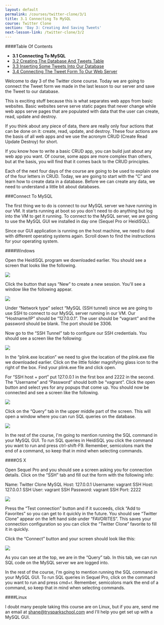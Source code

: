 ```yaml
---
layout: default
permalink: /courses/twitter-clone/3/1
title: 3.1 Connecting To MySQL
course: Twitter Clone
section: 'Day 3: Creating And Saving Tweets'
next-lesson-link: /twitter-clone/3/2
---
```


####Table Of Contents

- **3.1 Connecting To MySQL**
- [3.2 Creating The Database And Tweets Table](/courses/twitter-clone/3/2)
- [3.3 Inserting Some Tweets Into Our Database](/courses/twitter-clone/3/3)
- [3.4 Connecting The Tweet Form To Our Web Server](/courses/twitter-clone/3/4)

Welcome to day 3 of the Twitter clone course.  Today we are going to connect the Tweet form we made in the last lesson to our server and save the Tweet to our database.

This is exciting stuff because this is what separates web apps from basic websites.  Basic websites serve serve static pages that never change while web apps serve pages that are populated with data that the user can create, read, update and destroy.

If you think about any piece of data, there are really only four actions that can be done on it: create, read, update, and destroy.  These four actions are the basis of all web apps and we use the acronym CRUD (Create Read Update Destroy) for short.

If you know how to write a basic CRUD app, you can build just about any web app you want.  Of course, some apps are more complex than others, but at the basis, you will find that it comes back to the CRUD principles.

Each of the next four days of the course are going to be used to explain one of the four letters in CRUD.  Today, we are going to start with the “C” and learn how to create data in a database.  Before we can create any data, we need to understand a little bit about databases.

###Connect To MySQL

The first thing we to do is connect to our MySQL server we have running in our VM. It starts running at boot so you don't need to do anything but log into the VM to get it running.  To connect to the MySQL server, we are going to use the MySQL GUI we installed in day one (Sequel Pro or HeidiSQL).

Since our GUI application is running on the host machine, we need to deal with different operating systems again.  Scroll down to find the instructions for your operating system.

####Windows

Open the HeidiSQL program we downloaded earlier. You should see a screen that looks like the following.

![](https://s3.amazonaws.com/spark-school/courses/twitter-clone/3/heidisql-session-creation.png)

Click the button that says “New” to create a new session.  You'll see a window like the following appear.

![](https://s3.amazonaws.com/spark-school/courses/twitter-clone/3/creating-new-session-in-heidisql.png)

Under “Network type” select “MySQL (SSH tunnel) since we are going to use SSH to connect to our MySQL server running in our VM.  Our “Hostname/IP” should be “127.0.0.1”.  The user should be “vagrant” and the password should be blank.  The port should be 3306.


Now go to the “SSH Tunnel” tab to configure our SSH credentials. You should see a screen like the following:

![](https://s3.amazonaws.com/spark-school/courses/twitter-clone/3/config-ssh-for-heidisql.png)

In the “plink.exe location” we need to give the location of the plink.exe file we downloaded earlier.  Click on the little folder magnifying glass icon to the right of the box.  Find your plink.exe file and click open.


For “SSH host + port” put 127.0.0.1 in the first box and 2222 in the second.  The “Username” and “Password” should both be “vagrant”. Click the open button and select yes for any popups that come up.  You should now be connected and see a screen like the following.

![](https://s3.amazonaws.com/spark-school/courses/twitter-clone/3/heidisql-open-session-screen.png)

Click on the “Query” tab in the upper middle part of the screen.  This will open a window where you can run SQL queries on the database.

![](https://s3.amazonaws.com/spark-school/courses/twitter-clone/3/heidisql-query+panel.png)

In the rest of the course, I'm going to mention running the SQL command in your MySQL GUI.  To run SQL queries in HeidiSQL you click the command you want to run and press ctrl-shift-F9.  Remember, semicolons mark the end of a command, so keep that in mind when selecting commands.

####OS X

Open Sequel Pro and you should see a screen asking you for connection details.  Click on the “SSH” tab and fill out the form with the following info:

Name: Twitter Clone
MySQL Host: 127.0.0.1
Username: vagrant
SSH Host: 127.0.0.1
SSH User: vagrant
SSH Password: vagrant
SSH Port: 2222

![](https://s3.amazonaws.com/spark-school/courses/twitter-clone/3/sql-pro-login-screen.png)

Press the “Test connection” button and if it succeeds, click “Add to Favorites” so you can get to it quickly in the future.  You should see “Twitter Clone” appear on the left hand side under “FAVORITES”.  This saves your connection configuration so you can click the “Twitter Clone” favorite to fill it in quickly.

Click the “Connect” button and your screen should look like this:

![](https://s3.amazonaws.com/spark-school/courses/twitter-clone/3/sequel-pro-query-tab.png)

As you can see at the top, we are in the “Query” tab.  In this tab, we can run SQL code on the MySQL server we are logged into.

In the rest of the course, I'm going to mention running the SQL command in your MySQL GUI.  To run SQL queries in Sequel Pro, click on the command you want to run and press cmd+r.  Remember, semicolons mark the end of a command, so keep that in mind when selecting commands.

####Linux

I doubt many people taking this course are on Linux, but if you are, send me an email at shane@trysparkschool.com and I'll help you get set up with a MySQL GUI.
